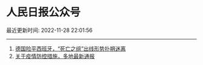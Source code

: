 # 人民日报公众号

最近更新时间: 2022-11-28 22:01:56

--- 
1. [德国险平西班牙，“死亡之组”出线形势扑朔迷离](https://mp.weixin.qq.com/s/KMQDNXQXs5qf9xbZU36ajA) 
2. [关于疫情防控措施，多地最新通报](https://mp.weixin.qq.com/s/adXXY2_TxZl6kUiNCm9yzg) 
